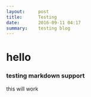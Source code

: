 ```yaml
---
layout:     post
title:      Testing
date:       2016-09-11 04:17
summary:    testing blog
---
```


# hello

### testing markdown support

this will work